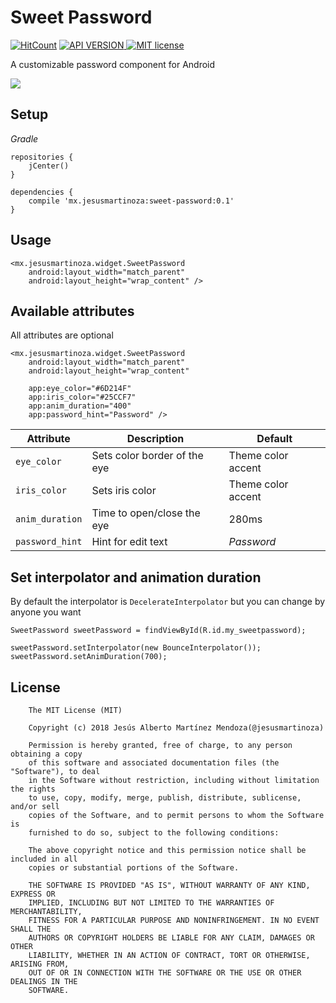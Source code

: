 # Sweet Password
[![HitCount](http://hits.dwyl.io/jesusmartinoza/Sweet-Password.svg)](http://hits.dwyl.io/jesusmartinoza/Sweet-Password) [![API VERSION](https://img.shields.io/badge/Android%20API-16-green.svg) ![MIT license](https://img.shields.io/badge/License-MIT-blue.svg)](https://lbesson.mit-license.org/) 

A customizable password component for Android

![](https://raw.githubusercontent.com/jesusmartinoza/sweet-password/master/screenshots/preview.gif)

## Setup
*Gradle*
```
repositories {
    jCenter()
}

dependencies {
    compile 'mx.jesusmartinoza:sweet-password:0.1'
}
```

## Usage
```
<mx.jesusmartinoza.widget.SweetPassword
    android:layout_width="match_parent"
    android:layout_height="wrap_content" />
```

## Available attributes
All attributes are optional
```
<mx.jesusmartinoza.widget.SweetPassword
    android:layout_width="match_parent"
    android:layout_height="wrap_content"

    app:eye_color="#6D214F"
    app:iris_color="#25CCF7"
    app:anim_duration="400"
    app:password_hint="Password" />
```

| Attribute        | Description | Default |
| ------------- |-------------|-------------|
| `eye_color` | Sets color border of the eye  | Theme color accent |
| `iris_color` | Sets iris color  | Theme color accent |
| `anim_duration` | Time to open/close the eye  | 280ms |
| `password_hint` | Hint for edit text | _Password_ |

## Set interpolator and animation duration
By default the interpolator is `DecelerateInterpolator` but you can change by anyone you want

```
SweetPassword sweetPassword = findViewById(R.id.my_sweetpassword);

sweetPassword.setInterpolator(new BounceInterpolator());
sweetPassword.setAnimDuration(700);
```

## License
```
    The MIT License (MIT)

    Copyright (c) 2018 Jesús Alberto Martínez Mendoza(@jesusmartinoza)

    Permission is hereby granted, free of charge, to any person obtaining a copy
    of this software and associated documentation files (the "Software"), to deal
    in the Software without restriction, including without limitation the rights
    to use, copy, modify, merge, publish, distribute, sublicense, and/or sell
    copies of the Software, and to permit persons to whom the Software is
    furnished to do so, subject to the following conditions:

    The above copyright notice and this permission notice shall be included in all
    copies or substantial portions of the Software.

    THE SOFTWARE IS PROVIDED "AS IS", WITHOUT WARRANTY OF ANY KIND, EXPRESS OR
    IMPLIED, INCLUDING BUT NOT LIMITED TO THE WARRANTIES OF MERCHANTABILITY,
    FITNESS FOR A PARTICULAR PURPOSE AND NONINFRINGEMENT. IN NO EVENT SHALL THE
    AUTHORS OR COPYRIGHT HOLDERS BE LIABLE FOR ANY CLAIM, DAMAGES OR OTHER
    LIABILITY, WHETHER IN AN ACTION OF CONTRACT, TORT OR OTHERWISE, ARISING FROM,
    OUT OF OR IN CONNECTION WITH THE SOFTWARE OR THE USE OR OTHER DEALINGS IN THE
    SOFTWARE.

```

